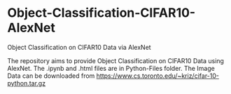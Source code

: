 # Object-Classification-CIFAR10-AlexNet
Object Classification on CIFAR10 Data via AlexNet

The repository aims to provide Object Classification on CIFAR10 Data using AlexNet. 
The .ipynb and .html files are in Python-Files folder. 
The Image Data can be downloaded from https://www.cs.toronto.edu/~kriz/cifar-10-python.tar.gz
